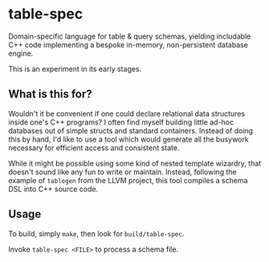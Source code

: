 # table-spec
Domain-specific language for table & query schemas, yielding includable C++
code implementing a bespoke in-memory, non-persistent database engine.

This is an experiment in its early stages.

## What is this for?

Wouldn't it be convenient if one could declare relational data structures
inside one's C++ programs? I often find myself building little ad-hoc databases
out of simple structs and standard containers. Instead of doing this by hand,
I'd like to use a tool which would generate all the busywork necessary for
efficient access and consistent state.

While it might be possible using some kind of nested template wizardry, that
doesn't sound like any fun to write or maintain. Instead, following the example
of `tablegen` from the LLVM project, this tool compiles a schema DSL into C++
source code.

## Usage

To build, simply `make`, then look for `build/table-spec`.

Invoke `table-spec <FILE>` to process a schema file.


